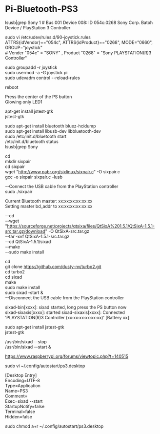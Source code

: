 # Pi-Bluetooth-PS3


lsusb|grep Sony  1
\# Bus 001 Device 008: ID 054c:0268 Sony Corp. Batoh Device / PlayStation 3 Controller   
  
sudo vi /etc/udev/rules.d/90-joystick.rules  
ATTRS{idVendor}=="054c", ATTRS{idProduct}=="0268", MODE="0660", GROUP="joystick"  
\# Vender "054c" = "SONY" , Product "0268" = "Sony PLAYSTATION(R)3 Controller"  
  
sudo groupadd -r joystick  
sudo usermod -a -G joystick pi  
sudo udevadm control --reload-rules  
  
reboot  
  
Press the center of the PS button  
Glowing only LED1  
  
apt-get install jstest-gtk  
jstest-gtk  
  
   
sudo apt-get install bluetooth bluez-hcidump  
sudo apt-get install libusb-dev libbluetooth-dev  
sudo /etc/init.d/bluetooth start  
/etc/init.d/bluetooth status  
lsusb|grep Sony
  
cd  
mkdir sixpair  
cd sixpair  
wget "http://www.pabr.org/sixlinux/sixpair.c" -O sixpair.c  
gcc -o sixpair sixpair.c -lusb  

--Connect the USB cable from the PlayStation controller  
sudo ./sixpair

Current Bluetooth master: xx:xx:xx:xx:xx:xx  
Setting master bd_addr to xx:xx:xx:xx:xx:xx  
  
--cd  
--wget "https://sourceforge.net/projects/qtsixa/files/QtSixA%201.5.1/QtSixA-1.5.1-src.tar.gz/download" -O QtSixA-src.tar.gz  
--tar -xvf QtSixA-1.5.1-src.tar.gz  
--cd QtSixA-1.5.1/sixad  
--make  
--sudo make install  
  
cd  
git clone https://github.com/dusty-nv/turbo2.git  
cd turbo2  
cd sixad  
make  
sudo make install  
sudo sixad -start &  
--Disconnect the USB cable from the PlayStation controller

sixad-bin[xxxx]: sixad started, long press the PS button now  
sixad-sixaxis[xxxx]: started
sixad-sixaxis[xxxx]: Connected 'PLAYSTATION(R)3 Controller (xx:xx:xx:xx:xx:xx)' [Battery xx]  
  
sudo apt-get install jstest-gtk  
jstest-gtk  
   
/usr/bin/sixad --stop  
/usr/bin/sixad --start &  

https://www.raspberrypi.org/forums/viewtopic.php?t=140515  

sudo vi ~/.config/autostart/ps3.desktop

[Desktop Entry]  
Encoding=UTF-8  
Type=Application  
Name=PS3  
Comment=  
Exec=sixad --start  
StartupNotify=false  
Terminal=false  
Hidden=false  

sudo chmod a+r ~/.config/autostart/ps3.desktop
